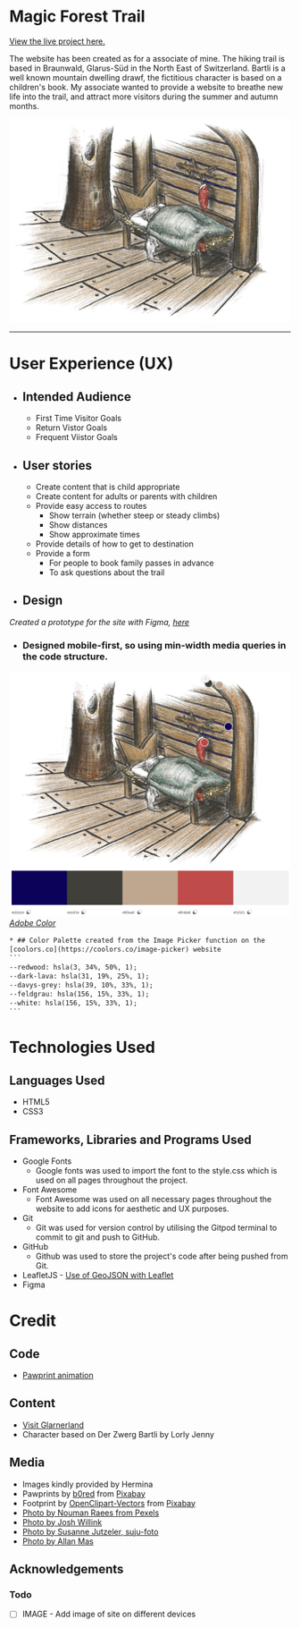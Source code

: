 # Magic Forest Trail


[View the live project here.]()

The website has been created as for a associate of mine. The hiking trail is based in Braunwald, Glarus-Süd in the North East of Switzerland. Bartli is a well known mountain dwelling drawf, the fictitious character is based on a children's book. My associate wanted to provide a website to breathe new life into the trail, and attract more visitors during the summer and autumn months. 

![Bartli sleeping](./assets/media/images/Winter_Sleep.jpg)

---

# User Experience (UX)

* ## Intended Audience
    * First Time Visitor Goals
    * Return Vistor Goals
    * Frequent Viistor Goals

* ## User stories
    * Create content that is child appropriate
    * Create content for adults or parents with children
    * Provide easy access to routes
        * Show terrain (whether steep or steady climbs)
        * Show distances
        * Show approximate times
    * Provide details of how to get to destination
    * Provide a form
        * For people to book family passes in advance
        * To ask questions about the trail 

* ## Design
*Created a prototype for the site with Figma, [here](https://www.figma.com/file/6KQhxGl6q3N0ccFwV6UxXw/PP1?node-id=0%3A1&t=Qqr2DniHOcIOQmPK-1)*

* ### Designed mobile-first, so using min-width media queries in the code structure.

![Adobe Color - Color theme from image](./assets/media/images/adobe_color_palette.png)
*[Adobe Color](https://color.adobe.com/create/image)*

    * ## Color Palette created from the Image Picker function on the [coolors.co](https://coolors.co/image-picker) website
    ```
    --redwood: hsla(3, 34%, 50%, 1);
    --dark-lava: hsla(31, 19%, 25%, 1);
    --davys-grey: hsla(39, 10%, 33%, 1);
    --feldgrau: hsla(156, 15%, 33%, 1);
    --white: hsla(156, 15%, 33%, 1);
    ```

# Technologies Used

## Languages Used
* HTML5
* CSS3

## Frameworks, Libraries and Programs Used
* Google Fonts
    * Google fonts was used to import the font to the style.css which is used on all pages throughout the project.
* Font Awesome
    * Font Awesome was used on all necessary pages throughout the website to add icons for aesthetic and UX purposes.
* Git
    * Git was used for version control by utilising the Gitpod terminal to commit to git and push to GitHub.
* GitHub
    * Github was used to store the project's code after being pushed from Git.
* LeafletJS - [Use of GeoJSON with Leaflet](https://leafletjs.com/examples/geojson/) 
* Figma


# Credit

## Code
* [Pawprint animation](https://designmodo.com/demo/stepscss/pawprints.html)

## Content
* [Visit Glarnerland](https://glarnerland.ch/de/map/detail/zwerg-bartli-erlebnisweg-9ff632fe-5eaf-45d9-a6ea-4d743635148f.html) 
* Character based on Der Zwerg Bartli by Lorly Jenny


## Media
* Images kindly provided by Hermina 
* Pawprints by <a href="https://pixabay.com/users/b0red-4473488/?utm_source=link-attribution&amp;utm_medium=referral&amp;utm_campaign=image&amp;utm_content=2165814">b0red</a> from <a href="https://pixabay.com//?utm_source=link-attribution&amp;utm_medium=referral&amp;utm_campaign=image&amp;utm_content=2165814">Pixabay</a>
* Footprint by <a href="https://pixabay.com/users/openclipart-vectors-30363/?utm_source=link-attribution&amp;utm_medium=referral&amp;utm_campaign=image&amp;utm_content=155457">OpenClipart-Vectors</a> from <a href="https://pixabay.com//?utm_source=link-attribution&amp;utm_medium=referral&amp;utm_campaign=image&amp;utm_content=155457">Pixabay</a>
* [Photo by Nouman Raees from Pexels](https://www.pexels.com/photo/green-trees-on-brown-soil-3670681/)
* [Photo by Josh Willink](https://www.pexels.com/photo/shallow-focus-on-blond-haired-woman-in-white-long-sleeve-shirt-carrying-a-baby-on-her-back-701016/)
* [Photo by Susanne Jutzeler, suju-foto](https://www.pexels.com/photo/two-girls-sitting-on-brown-bench-near-body-of-water-1292006/)
* [Photo by Allan Mas](https://www.pexels.com/photo/child-drawing-picture-on-concrete-block-in-grassy-yard-5623752/)

## Acknowledgements

### Todo
- [ ] IMAGE - Add image of site on different devices  

